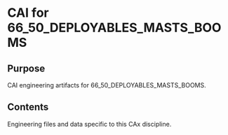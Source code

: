 # CAI for 66_50_DEPLOYABLES_MASTS_BOOMS

## Purpose
CAI engineering artifacts for 66_50_DEPLOYABLES_MASTS_BOOMS.

## Contents
Engineering files and data specific to this CAx discipline.
